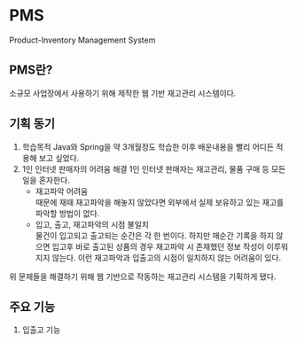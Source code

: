 # PMS
Product-Inventory Management System
## PMS란?
소규모 사업장에서 사용하기 위해 제작한 웹 기반 재고관리 시스템이다.

## 기획 동기
1. 학습목적
   Java와 Spring을 약 3개월정도 학습한 이후 배운내용을 빨리 어디든 적용해 보고 싶었다.
2. 1인 인터넷 판매자의 어려움 해결
   1인 인터넷 판매자는 재고관리, 물품 구매 등 모든 일을 혼자한다.
   - 재고파악 어려움<br>
     때문에 재때 재고파악을 해놓지 않았다면 외부에서 실제 보유하고 있는 재고를 파악할 방법이 없다.
   - 입고, 출고, 재고파악의 시점 불일치<br>
     물건이 입고되고 출고되는 순간은 각 한 번이다. 하지만 매순간 기록을 하지 않으면 입고후 바로 출고된 상품의 경우 재고파악 시 존재했던 정보 작성이 이루워 지지 않는다. 이런 재고파악과 입출고의 시점이 일치하지 않는 어려움이 있다.
      
위 문제들을 해결하기 위해 웹 기반으로 작동하는 재고관리 시스템을 기획하게 됐다.

## 주요 기능
1. 입출고 기능
